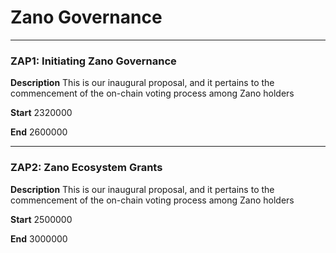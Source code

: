# Zano Governance

---

### ZAP1: Initiating Zano Governance

**Description** This is our inaugural proposal, and it pertains to the commencement of the on-chain voting process among Zano holders

**Start** 2320000

**End** 2600000

---

### ZAP2: Zano Ecosystem Grants

**Description** This is our inaugural proposal, and it pertains to the commencement of the on-chain voting process among Zano holders

**Start** 2500000

**End** 3000000
